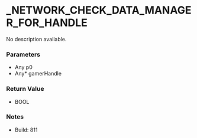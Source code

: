 # _NETWORK_CHECK_DATA_MANAGER_FOR_HANDLE

No description available.

### Parameters
* Any p0
* Any* gamerHandle

### Return Value
* BOOL

### Notes
* Build: 811

